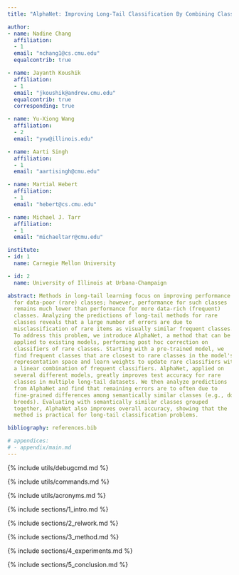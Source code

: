 ```yaml
---
title: "AlphaNet: Improving Long-Tail Classification By Combining Classifiers"

author:
- name: Nadine Chang
  affiliation:
  - 1
  email: "nchang1@cs.cmu.edu"
  equalcontrib: true

- name: Jayanth Koushik
  affiliation:
  - 1
  email: "jkoushik@andrew.cmu.edu"
  equalcontrib: true
  corresponding: true

- name: Yu-Xiong Wang
  affiliation:
  - 2
  email: "yxw@illinois.edu"

- name: Aarti Singh
  affiliation:
  - 1
  email: "aartisingh@cmu.edu"

- name: Martial Hebert
  affiliation:
  - 1
  email: "hebert@cs.cmu.edu"

- name: Michael J. Tarr
  affiliation:
  - 1
  email: "michaeltarr@cmu.edu"

institute:
- id: 1
  name: Carnegie Mellon University

- id: 2
  name: University of Illinois at Urbana-Champaign

abstract: Methods in long-tail learning focus on improving performance
  for data-poor (rare) classes; however, performance for such classes
  remains much lower than performance for more data-rich (frequent)
  classes. Analyzing the predictions of long-tail methods for rare
  classes reveals that a large number of errors are due to
  misclassification of rare items as visually similar frequent classes.
  To address this problem, we introduce AlphaNet, a method that can be
  applied to existing models, performing post hoc correction on
  classifiers of rare classes. Starting with a pre-trained model, we
  find frequent classes that are closest to rare classes in the model's
  representation space and learn weights to update rare classifiers with
  a linear combination of frequent classifiers. AlphaNet, applied on
  several different models, greatly improves test accuracy for rare
  classes in multiple long-tail datasets. We then analyze predictions
  from AlphaNet and find that remaining errors are to often due to
  fine-grained differences among semantically similar classes (e.g., dog
  breeds). Evaluating with semantically similar classes grouped
  together, AlphaNet also improves overall accuracy, showing that the
  method is practical for long-tail classification problems.

bibliography: references.bib

# appendices:
# - appendix/main.md
---
```


{% include utils/debugcmd.md %}

{% include utils/commands.md %}

{% include utils/acronyms.md %}

{% include sections/1_intro.md %}

{% include sections/2_relwork.md %}

{% include sections/3_method.md %}

{% include sections/4_experiments.md %}

{% include sections/5_conclusion.md %}
